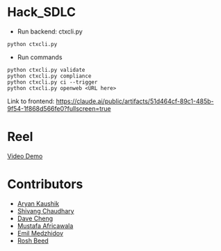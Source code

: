 # Hack_SDLC

- Run backend: ctxcli.py

```
python ctxcli.py
```

- Run commands

```
python ctxcli.py validate
python ctxcli.py compliance
python ctxcli.py ci --trigger
python ctxcli.py openweb <URL here>
```

Link to frontend: https://claude.ai/public/artifacts/51d464cf-89c1-485b-9f54-1f868d566fe0?fullscreen=true

# Reel
[Video Demo](https://youtu.be/FqETp15qe3M)

# Contributors
- [Aryan Kaushik](https://www.linkedin.com/in/aryankaushikdev/)
- [Shivang Chaudhary](https://www.linkedin.com/in/shivang-chaudhary-2235831b5)
- [Dave Cheng](https://www.linkedin.com/in/davecheng82/)
- [Mustafa Africawala](https://www.linkedin.com/in/mustafa-africawala/)
- [Emil Medzhidov](https://www.linkedin.com/in/emil-medzhidov-26a2a4236/)
- [Rosh Beed](https://www.linkedin.com/in/roshbeed/)
